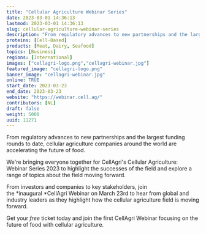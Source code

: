 ```yaml
---
title: "Cellular Agriculture Webinar Series"
date: 2023-03-01 14:36:13
lastmod: 2023-03-01 14:36:13
slug: cellular-agriculture-webinar-series
description: "From regulatory advances to new partnerships and the largest funding rounds to date, cellular agriculture companies around the world are accelerating the future of food.We're bringing everyone together for CellAgri's Cellular Agriculture: Webinar Series 2023 to highlight the successes of the field and explore a range of topics about the field moving forward."
proteins: [Cell-Based]
products: [Meat, Dairy, Seafood]
topics: [Business]
regions: [International]
images: ["cellagri-logo.png","cellagri-webinar.jpg"]
featured_image: "cellagri-logo.png"
banner_image: "cellagri-webinar.jpg"
online: TRUE
start_date: 2023-03-23
end_date: 2023-03-23
website: "https://webinar.cell.ag/"
contributors: [NL]
draft: false
weight: 5000
uuid: 11271
---
```

From regulatory advances to new partnerships and the largest funding
rounds to date, cellular agriculture companies around the world are
accelerating the future of food.

We\'re bringing everyone together for CellAgri\'s Cellular Agriculture:
Webinar Series 2023 to highlight the successes of the field and explore
a range of topics about the field moving forward.

From investors and companies to key stakeholders, join
the *inaugural *CellAgri Webinar on March 23rd to hear from global and
industry leaders as they highlight how the cellular agriculture field is
moving forward.

Get your *free* ticket today and join the first CellAgri Webinar
focusing on the future of food with cellular agriculture.
